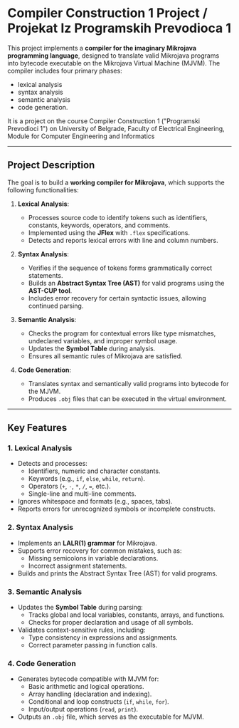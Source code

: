 # Compiler Construction 1 Project / Projekat Iz Programskih Prevodioca 1

This project implements a **compiler for the imaginary Mikrojava programming language**, designed to translate valid Mikrojava programs into bytecode executable on the Mikrojava Virtual Machine (MJVM). 
The compiler includes four primary phases: 
- lexical analysis
- syntax analysis
- semantic analysis
- code generation.

It is a project on the course Compiler Construction 1 ("Programski Prevodioci 1") on University of Belgrade, Faculty of Electrical Engineering, Module for Computer Engineering and Informatics

---

## Project Description

The goal is to build a **working compiler for Mikrojava**, which supports the following functionalities:

1. **Lexical Analysis**:
   - Processes source code to identify tokens such as identifiers, constants, keywords, operators, and comments.
   - Implemented using the **JFlex** with `.flex` specifications.
   - Detects and reports lexical errors with line and column numbers.

2. **Syntax Analysis**:
   - Verifies if the sequence of tokens forms grammatically correct statements.
   - Builds an **Abstract Syntax Tree (AST)** for valid programs using the **AST-CUP tool**.
   - Includes error recovery for certain syntactic issues, allowing continued parsing.

3. **Semantic Analysis**:
   - Checks the program for contextual errors like type mismatches, undeclared variables, and improper symbol usage.
   - Updates the **Symbol Table** during analysis.
   - Ensures all semantic rules of Mikrojava are satisfied.

4. **Code Generation**:
   - Translates syntax and semantically valid programs into bytecode for the MJVM.
   - Produces `.obj` files that can be executed in the virtual environment.

---

## Key Features

### 1. **Lexical Analysis**
- Detects and processes:
  - Identifiers, numeric and character constants.
  - Keywords (e.g., `if`, `else`, `while`, `return`).
  - Operators (`+`, `-`, `*`, `/`, `=`, etc.).
  - Single-line and multi-line comments.
- Ignores whitespace and formats (e.g., spaces, tabs).
- Reports errors for unrecognized symbols or incomplete constructs.

### 2. **Syntax Analysis**
- Implements an **LALR(1) grammar** for Mikrojava.
- Supports error recovery for common mistakes, such as:
  - Missing semicolons in variable declarations.
  - Incorrect assignment statements.
- Builds and prints the Abstract Syntax Tree (AST) for valid programs.

### 3. **Semantic Analysis**
- Updates the **Symbol Table** during parsing:
  - Tracks global and local variables, constants, arrays, and functions.
  - Checks for proper declaration and usage of all symbols.
- Validates context-sensitive rules, including:
  - Type consistency in expressions and assignments.
  - Correct parameter passing in function calls.

### 4. **Code Generation**
- Generates bytecode compatible with MJVM for:
  - Basic arithmetic and logical operations.
  - Array handling (declaration and indexing).
  - Conditional and loop constructs (`if`, `while`, `for`).
  - Input/output operations (`read`, `print`).
- Outputs an `.obj` file, which serves as the executable for MJVM.
